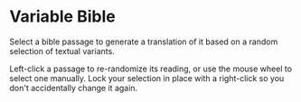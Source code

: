 # Variable Bible

Select a bible passage to generate a translation of it based on a random selection of textual variants.

Left-click a passage to re-randomize its reading, or use the mouse wheel to select one manually. Lock your selection in place with a right-click so you don't accidentally change it again.
